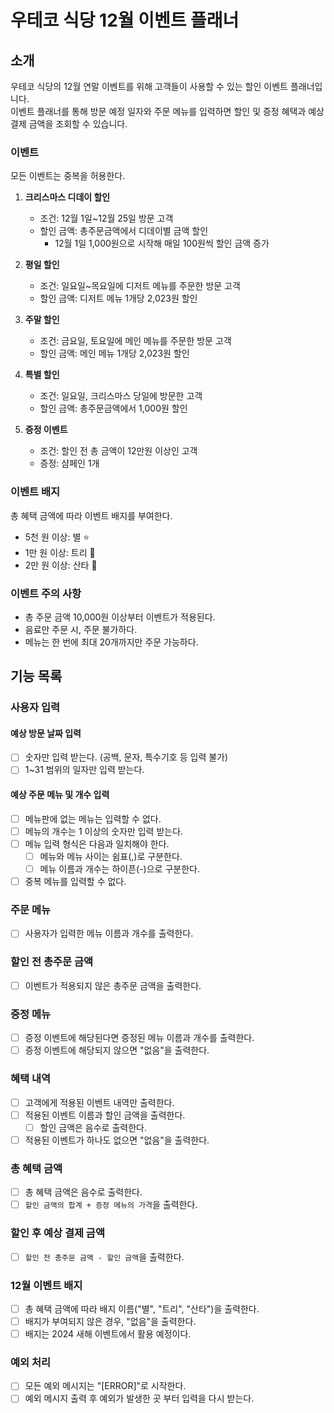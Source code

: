 # 우테코 식당 12월 이벤트 플래너

## 소개

우테코 식당의 12월 연말 이벤트를 위해 고객들이 사용할 수 있는 할인 이벤트 플래너입니다.   
이벤트 플래너를 통해 방문 예정 일자와 주문 메뉴를 입력하면 할인 및 증정 혜택과 예상 결제 금액을 조회할 수 있습니다.

### 이벤트

모든 이벤트는 중복을 허용한다.

1. **크리스마스 디데이 할인**
    - 조건: 12월 1일~12월 25일 방문 고객
    - 할인 금액: 총주문금액에서 디데이별 금액 할인
        - 12월 1일 1,000원으로 시작해 매일 100원씩 할인 금액 증가

2. **평일 할인**
    - 조건: 일요일~목요일에 디저트 메뉴를 주문한 방문 고객
    - 할인 금액: 디저트 메뉴 1개당 2,023원 할인

3. **주말 할인**
    - 조건: 금요일, 토요일에 메인 메뉴를 주문한 방문 고객
    - 할인 금액: 메인 메뉴 1개당 2,023원 할인

4. **특별 할인**
    - 조건: 일요일, 크리스마스 당일에 방문한 고객
    - 할인 금액: 총주문금액에서 1,000원 할인

5. **증정 이벤트**
    - 조건: 할인 전 총 금액이 12만원 이상인 고객
    - 증정: 샴페인 1개

### 이벤트 배지

총 혜택 금액에 따라 이벤트 배지를 부여한다.

- 5천 원 이상: 별 ⭐️
- 1만 원 이상: 트리 🎄
- 2만 원 이상: 산타 🎅

### 이벤트 주의 사항

- 총 주문 금액 10,000원 이상부터 이벤트가 적용된다.
- 음료만 주문 시, 주문 불가하다.
- 메뉴는 한 번에 최대 20개까지만 주문 가능하다.

## 기능 목록

### 사용자 입력

#### 예상 방문 날짜 입력

- [ ] 숫자만 입력 받는다. (공백, 문자, 특수기호 등 입력 불가)
- [ ] 1~31 범위의 일자만 입력 받는다.

#### 예상 주문 메뉴 및 개수 입력

- [ ] 메뉴판에 없는 메뉴는 입력할 수 없다.
- [ ] 메뉴의 개수는 1 이상의 숫자만 입력 받는다.
- [ ] 메뉴 입력 형식은 다음과 일치해야 한다.
    - [ ] 메뉴와 메뉴 사이는 쉼표(,)로 구분한다.
    - [ ] 메뉴 이름과 개수는 하이픈(-)으로 구분한다.
- [ ] 중복 메뉴를 입력할 수 없다.

### 주문 메뉴

- [ ] 사용자가 입력한 메뉴 이름과 개수를 출력한다.

### 할인 전 총주문 금액

- [ ] 이벤트가 적용되지 않은 총주문 금액을 출력한다.

### 증정 메뉴

- [ ] 증정 이벤트에 해당된다면 증정된 메뉴 이름과 개수를 출력한다.
- [ ] 증정 이벤트에 해당되지 않으면 "없음"을 출력한다.

### 혜택 내역

- [ ] 고객에게 적용된 이벤트 내역만 출력한다.
- [ ] 적용된 이벤트 이름과 할인 금액을 출력한다.
    - [ ] 할인 금액은 음수로 출력한다.
- [ ] 적용된 이벤트가 하나도 없으면 "없음"을 출력한다.

### 총 혜택 금액

- [ ] 총 혜택 금액은 음수로 출력한다.
- [ ] `할인 금액의 합계 + 증정 메뉴의 가격`을 출력한다.

### 할인 후 예상 결제 금액

- [ ] `할인 전 총주문 금액 - 할인 금액`을 출력한다.

### 12월 이벤트 배지

- [ ] 총 혜택 금액에 따라 배지 이름("별", "트리", "산타")을 출력한다.
- [ ] 배지가 부여되지 않은 경우, "없음"을 출력한다.
- [ ] 배지는 2024 새해 이벤트에서 활용 예정이다.

### 예외 처리

- [ ] 모든 예외 메시지는 "[ERROR]"로 시작한다.
- [ ] 예외 메시지 출력 후 예외가 발생한 곳 부터 입력을 다시 받는다.
